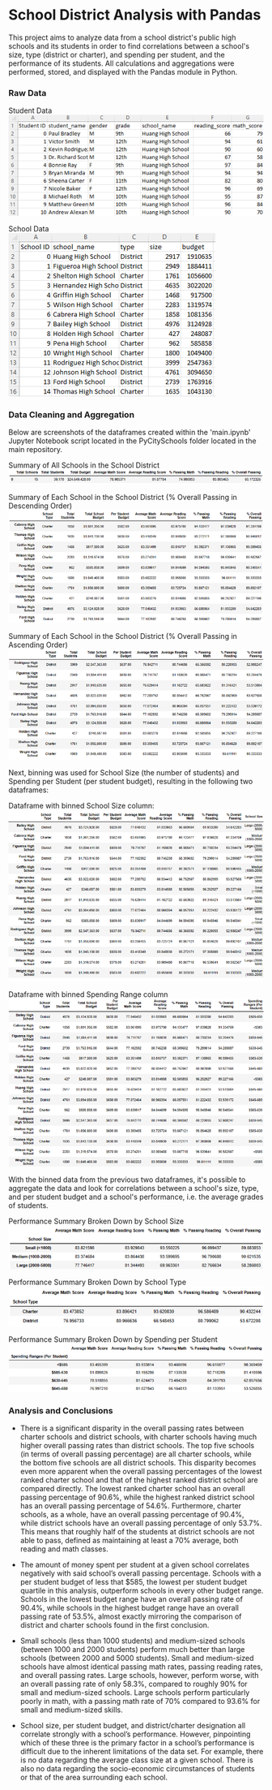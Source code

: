 # School District Analysis with Pandas
This project aims to analyze data from a school district's public high schools and its students in order to find correlations between a school's size, type (district or charter), and spending per student, and the performance of its students. All calculations and aggregations were performed, stored, and displayed with the Pandas module in Python.

<h3>Raw Data</h3>

Student Data <br>
![](screenshots/student_data.png)<br>

School Data <br>
![](screenshots/school_data.png)<br>

<h3>Data Cleaning and Aggregation</h3>
Below are screenshots of the dataframes created within the 'main.ipynb' Jupyter Notebook script located in the PyCitySchools folder located in the main repository.

Summary of All Schools in the School District<br>
![](screenshots/district_summary.png)<br/>

Summary of Each School in the School District (% Overall Passing in Descending Order)
![](screenshots/best_schools.png)<br/>

Summary of Each School in the School District (% Overall Passing in Ascending Order)
![](screenshots/worst_schools.png)<br/>

Next, binning was used for School Size (the number of students) and Spending per Student (per student budget), resulting in the following two dataframes:<br>

Dataframe with binned School Size column:<br>
![](screenshots/binned_size.png)<br/>

Dataframe with binned Spending Range column<br>
![](screenshots/binned_spending.png)<br/>

With the binned data from the previous two dataframes, it's possible to aggregate the data and look for correlations between a school's size, type, and per student budget and a school's performance, i.e. the average grades of students.

Performance Summary Broken Down by School Size<br>
![](screenshots/size_summary.png)<br/>

Performance Summary Broken Down by School Type<br>
![](screenshots/type_summary.png)<br/>

Performance Summary Broken Down by Spending per Student<br>
![](screenshots/spending_summary.png)<br/>


<h3>Analysis and Conclusions</h3>

- There is a significant disparity in the overall passing rates between charter schools and district schools, with charter schools having much higher overall passing rates than district schools. The top five schools (in terms of overall passing percentage) are all charter schools, while the bottom five schools are all district schools. This disparity becomes even more apparent when the overall passing percentages of the lowest ranked charter school and that of the highest ranked district school are compared directly. The lowest ranked charter school has an overall passing percentage of 90.6%, while the highest ranked district school has an overall passing percentage of 54.6%. Furthermore, charter schools, as a whole, have an overall passing percentage of 90.4%, while district schools have an overall passing percentage of only 53.7%. This means that roughly half of the students at district schools are not able to pass, defined as maintaining at least a 70% average, both reading and math classes.<br>

- The amount of money spent per student at a given school correlates negatively with said school’s overall passing percentage. Schools with a per student budget of less that $585, the lowest per student budget quartile in this analysis, outperform schools in every other budget range. Schools in the lowest budget range have an overall passing rate of 90.4%, while schools in the highest budget range have an overall passing rate of 53.5%, almost exactly mirroring the comparison of district and charter schools found in the first conclusion.<br>

- Small schools (less than 1000 students) and medium-sized schools (between 1000 and 2000 students) perform much better than large schools (between 2000 and 5000 students). Small and medium-sized schools have almost identical passing math rates, passing reading rates, and overall passing rates. Large schools, however, perform worse, with an overall passing rate of only 58.3%, compared to roughly 90% for small and medium-sized schools. Large schools perform particularly poorly in math, with a passing math rate of 70% compared to 93.6% for small and medium-sized skills.<br>

- School size, per student budget, and district/charter designation all correlate strongly with a school’s performance. However, pinpointing which of these three is the primary factor in a school’s performance is difficult due to the inherent limitations of the data set. For example, there is no data regarding the average class size at a given school. There is also no data regarding the socio-economic circumstances of students or that of the area surrounding each school.


